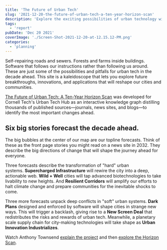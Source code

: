 ```yaml
---
title: 'The Future of Urban Tech'
slug: '2021-12-20-the-future-of-urban-tech-a-ten-year-horizon-scan'
description: 'Explore the exciting possibilities of urban technology with "The Future of Urban Tech." Discover how innovations like self-repairing infrastructure and indoor farms will transform cities over the next decade. This blog post, based on an interactive knowledge graph from Cornell Tech''s Urban Tech Hub, distills insights from thousands of sources to forecast major changes. Dive into six transformative stories that will define urban living by 2032, reshaping communities worldwide.'
tags:
  - 'report'
pubDate: 'Dec 20 2021'
coverImage: './Screen-Shot-2021-12-20-at-12.15.12-PM.png'
categories:
  - 'planning'
---
```



Self-repairing roads and sewers. Forests and farms inside buildings. Software that follows our instructions rather than following us around. These are just some of the possibilities and pitfalls for urban tech in the decade ahead. This site is a kaleidoscope that lets you explore future breakthroughs, innovations, and applications that will reshape our cities and communities.

[The Future of Urban Tech: A Ten-Year Horizon Scan](https://futureofurbantech.org/) was developed for Cornell Tech's Urban Tech Hub as an interactive knowledge graph distilling thousands of published sources—journals, news sites, and blogs—to identify the most important changes ahead.

## Six big stories forecast the decade ahead.

The big bubbles at the center of our map are our topline forecasts. Think of these as the front page stories you might read on a news site in 2032. They describe the big directions of change that will shape the journey ahead for everyone.

Three forecasts describe the transformation of "hard" urban systems. **Supercharged Infrastructure** will rewire the city into a deep, actionable web. **Wild + Well** cities will tap advanced biotechnologies to take livability to new heights. And **Resilient Corridors** will amplify our efforts to halt climate change and prepare communities for the inevitable shocks to come.

Three more forecasts unpack deep conflicts in "soft" urban systems. **Dark Plans** designed and enforced by software will shape cities in strange new ways. This will trigger a backlash, giving rise to a **New Screen Deal** that redistributes the risks and rewards of urban tech. Meanwhile, a planetary scale supply chain for city-making technologies will take shape as **Urban Innovation Industrializes**.

Watch Anthony Townsend [explain the project](https://www.youtube.com/watch?v=iqxONgEIyYo&list=PLBJ0J99hMlCTUHRtQ83HqkqZGz3kIENoe&index=14) and then [explore the Horizon Scan](https://futureofurbantech.org/).
